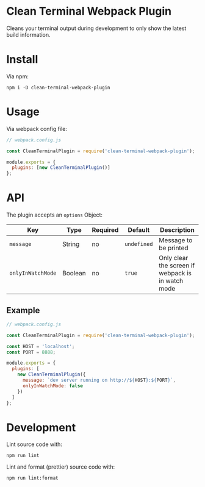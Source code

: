 # Clean Terminal Webpack Plugin

Cleans your terminal output during development to only show the latest build
information.

# Install

Via npm:

```
npm i -D clean-terminal-webpack-plugin
```

# Usage

Via webpack config file:

```js
// webpack.config.js

const CleanTerminalPlugin = require('clean-terminal-webpack-plugin');

module.exports = {
  plugins: [new CleanTerminalPlugin()]
};
```

# API

The plugin accepts an `options` Object:

| Key               | Type    | Required | Default     | Description                                       |
| ----------------- | ------- | -------- | ----------- | ------------------------------------------------- |
| `message`         | String  | no       | `undefined` | Message to be printed                             |
| `onlyInWatchMode` | Boolean | no       | `true`      | Only clear the screen if webpack is in watch mode |

## Example

```js
// webpack.config.js

const CleanTerminalPlugin = require('clean-terminal-webpack-plugin');

const HOST = 'localhost';
const PORT = 8888;

module.exports = {
  plugins: [
    new CleanTerminalPlugin({
      message: `dev server running on http://${HOST}:${PORT}`,
      onlyInWatchMode: false
    })
  ]
};
```

# Development

Lint source code with:

```
npm run lint
```

Lint and format (prettier) source code with:

```
npm run lint:format
```
